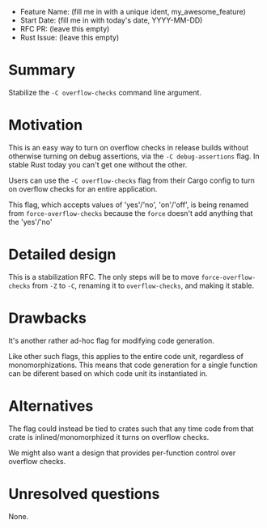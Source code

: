 - Feature Name: (fill me in with a unique ident, my_awesome_feature)
- Start Date: (fill me in with today's date, YYYY-MM-DD)
- RFC PR: (leave this empty)
- Rust Issue: (leave this empty)

# Summary
[summary]: #summary

Stabilize the `-C overflow-checks` command line argument.

# Motivation
[motivation]: #motivation

This is an easy way to turn on overflow checks in release builds
without otherwise turning on debug assertions, via the `-C
debug-assertions` flag. In stable Rust today you can't get one without
the other.

Users can use the `-C overflow-checks` flag from their Cargo
config to turn on overflow checks for an entire application.

This flag, which accepts values of 'yes'/'no', 'on'/'off', is being
renamed from `force-overflow-checks` because the `force` doesn't add
anything that the 'yes'/'no'

# Detailed design
[design]: #detailed-design

This is a stabilization RFC. The only steps will be to move
`force-overflow-checks` from `-Z` to `-C`, renaming it to
`overflow-checks`, and making it stable.

# Drawbacks
[drawbacks]: #drawbacks

It's another rather ad-hoc flag for modifying code generation.

Like other such flags, this applies to the entire code unit,
regardless of monomorphizations. This means that code generation for a
single function can be diferent based on which code unit its
instantiated in.

# Alternatives
[alternatives]: #alternatives

The flag could instead be tied to crates such that any time code from
that crate is inlined/monomorphized it turns on overflow checks.

We might also want a design that provides per-function control over
overflow checks.

# Unresolved questions
[unresolved]: #unresolved-questions

None.